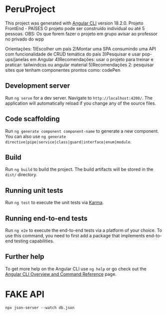 # PeruProject

This project was generated with [Angular CLI](https://github.com/angular/angular-cli) version 18.2.0.
Projeto FrontEnd - PAÍSES
O projeto pode ser construído individual ou até 5 pessoas.
OBS: Os que forem fazer o projeto em grupo avisar ao professor no privado do wpp

Orientações:
1)Escolher um país
2)Montar uma SPA consumindo uma API com funcionalidade de CRUD temática do país
3)Pesquisar e usar pop-ups/janelas em Angular
4)Recomendações: usar o projeto para treinar e praticar: tailwindcss ou angular material
5)Recomendações 2: pesquisar sites que tenham componentes prontos como: codePen

## Development server

Run `ng serve` for a dev server. Navigate to `http://localhost:4200/`. The application will automatically reload if you change any of the source files.

## Code scaffolding

Run `ng generate component component-name` to generate a new component. You can also use `ng generate directive|pipe|service|class|guard|interface|enum|module`.

## Build

Run `ng build` to build the project. The build artifacts will be stored in the `dist/` directory.

## Running unit tests

Run `ng test` to execute the unit tests via [Karma](https://karma-runner.github.io).

## Running end-to-end tests

Run `ng e2e` to execute the end-to-end tests via a platform of your choice. To use this command, you need to first add a package that implements end-to-end testing capabilities.

## Further help

To get more help on the Angular CLI use `ng help` or go check out the [Angular CLI Overview and Command Reference](https://angular.dev/tools/cli) page.

# FAKE API

`npx json-server --watch db.json`


